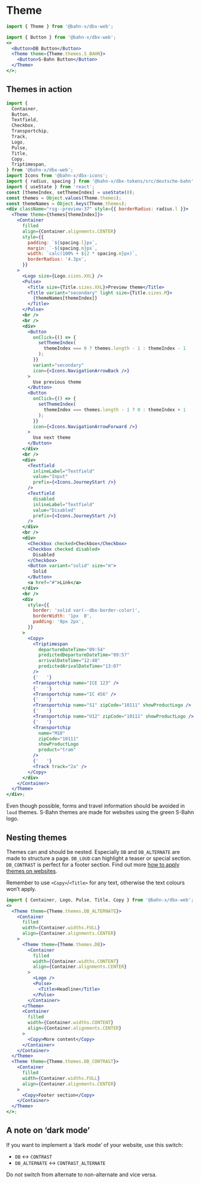 # Theme

```js
import { Theme } from '@bahn-x/dbx-web';
```

```jsx
import { Button } from '@bahn-x/dbx-web';
<>
  <Button>DB Button</Button>
  <Theme theme={Theme.themes.S_BAHN}>
    <Button>S-Bahn Button</Button>
  </Theme>
</>;
```

## Themes in action

```jsx noeditor
import {
  Container,
  Button,
  Textfield,
  Checkbox,
  Transportchip,
  Track,
  Logo,
  Pulse,
  Title,
  Copy,
  Triptimespan,
} from '@bahn-x/dbx-web';
import Icons from '@bahn-x/dbx-icons';
import { radius, spacing } from '@bahn-x/dbx-tokens/src/deutsche-bahn';
import { useState } from 'react';
const [themeIndex, setThemeIndex] = useState(0);
const themes = Object.values(Theme.themes);
const themeNames = Object.keys(Theme.themes);
<div className="rsg--preview-37" style={{ borderRadius: radius.l }}>
  <Theme theme={themes[themeIndex]}>
    <Container
      filled
      align={Container.alignments.CENTER}
      style={{
        padding: `${spacing.l}px`,
        margin: `-${spacing.m}px`,
        width: `calc(100% + ${2 * spacing.m}px)`,
        borderRadius: '4.3px',
      }}
    >
      <Logo size={Logo.sizes.XXL} />
      <Pulse>
        <Title size={Title.sizes.XXL}>Preview theme</Title>
        <Title variant="secondary" light size={Title.sizes.M}>
          {themeNames[themeIndex]}
        </Title>
      </Pulse>
      <br />
      <br />
      <div>
        <Button
          onClick={() => {
            setThemeIndex(
              themeIndex === 0 ? themes.length - 1 : themeIndex - 1
            );
          }}
          variant="secondary"
          icon={<Icons.NavigationArrowBack />}
        >
          Use previous theme
        </Button>
        <Button
          onClick={() => {
            setThemeIndex(
              themeIndex === themes.length - 1 ? 0 : themeIndex + 1
            );
          }}
          icon={<Icons.NavigationArrowForward />}
        >
          Use next theme
        </Button>
      </div>
      <br />
      <div>
        <Textfield
          inlineLabel="Textfield"
          value="Input"
          prefix={<Icons.JourneyStart />}
        />
        <Textfield
          disabled
          inlineLabel="Textfield"
          value="Disabled"
          prefix={<Icons.JourneyStart />}
        />
      </div>
      <br />
      <div>
        <Checkbox checked>Checkbox</Checkbox>
        <Checkbox checked disabled>
          Disabled
        </Checkbox>
        <Button variant="solid" size="m">
          Solid
        </Button>
        <a href="#">Link</a>
      </div>
      <br />
      <div
        style={{
          border: 'solid var(--dbx-border-color)',
          borderWidth: '1px  0',
          padding: '8px 2px',
        }}
      >
        <Copy>
          <Triptimespan
            departureDateTime="09:54"
            predictedDepartureDateTime="09:57"
            arrivalDateTime="12:48"
            predictedArivalDateTime="13:07"
          />
          {'   '}
          <Transportchip name="ICE 123" />
          {'   '}
          <Transportchip name="IC 456" />
          {'   '}
          <Transportchip name="S1" zipCode="10111" showProductLogo />
          {'   '}
          <Transportchip name="U12" zipCode="10111" showProductLogo />
          {'   '}
          <Transportchip
            name="M10"
            zipCode="10111"
            showProductLogo
            product="tram"
          />
          {'   '}
          <Track track="2a" />
        </Copy>
      </div>
    </Container>
  </Theme>
</div>;
```

Even though possible, forms and travel information should be avoided in `loud` themes. S-Bahn themes are made for websites using the green S-Bahn logo.

## Nesting themes

Themes can and should be nested. Especially `DB` and `DB_ALTERNATE` are made to structure a page. `DB_LOUD` can highlight a teaser or special section. `DB_CONTRAST` is perfect for a footer section. Find out more [how to apply themes on websites](https://dpp.bahn-x.de/foundation/colours/how-to-use-colours).

Remember to use `<Copy>`/`<Title>` for any text, otherwise the text colours won’t apply.

```jsx
import { Container, Logo, Pulse, Title, Copy } from '@bahn-x/dbx-web';
<>
  <Theme theme={Theme.themes.DB_ALTERNATE}>
    <Container
      filled
      width={Container.widths.FULL}
      align={Container.alignments.CENTER}
    >
      <Theme theme={Theme.themes.DB}>
        <Container
          filled
          width={Container.widths.CONTENT}
          align={Container.alignments.CENTER}
        >
          <Logo />
          <Pulse>
            <Title>Headline</Title>
          </Pulse>
        </Container>
      </Theme>
      <Container
        filled
        width={Container.widths.CONTENT}
        align={Container.alignments.CENTER}
      >
        <Copy>More content</Copy>
      </Container>
    </Container>
  </Theme>
  <Theme theme={Theme.themes.DB_CONTRAST}>
    <Container
      filled
      width={Container.widths.FULL}
      align={Container.alignments.CENTER}
    >
      <Copy>Footer section</Copy>
    </Container>
  </Theme>
</>;
```

## A note on ‘dark mode’

If you want to implement a ‘dark mode’ of your website, use this switch:

- `DB` ↔︎ `CONTRAST`
- `DB_ALTERNATE` ↔︎ `CONTRAST_ALTERNATE`

Do _not_ switch from alternate to non-alternate and vice versa.
